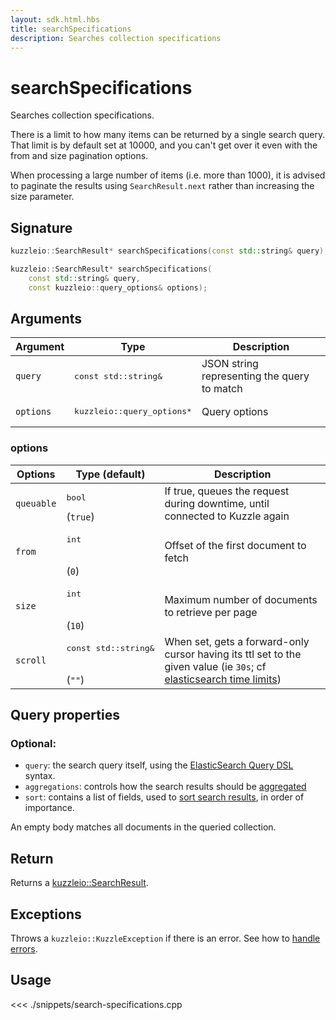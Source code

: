 ```yaml
---
layout: sdk.html.hbs
title: searchSpecifications
description: Searches collection specifications
---
```


# searchSpecifications

Searches collection specifications.

There is a limit to how many items can be returned by a single search query.
That limit is by default set at 10000, and you can't get over it even with the from and size pagination options.

<div class="alert alert-info">
  When processing a large number of items (i.e. more than 1000), it is advised to paginate the results using <code>SearchResult.next</code> rather than increasing the size parameter.
</div>

## Signature

```cpp
kuzzleio::SearchResult* searchSpecifications(const std::string& query);

kuzzleio::SearchResult* searchSpecifications(
    const std::string& query,
    const kuzzleio::query_options& options);
```

## Arguments

| Argument  | Type                                 | Description                                 |
| --------- | ------------------------------------ | ------------------------------------------- |
| `query`   | <pre>const std::string&</pre>        | JSON string representing the query to match |
| `options` | <pre>kuzzleio::query_options\*</pre> | Query options                               |

### options

| Options    | Type (default)                           | Description                                                                                                                                                                                                       |
| ---------- | ---------------------------------------- | ----------------------------------------------------------------------------------------------------------------------------------------------------------------------------------------------------------------- |
| `queuable` | <pre>bool</pre> (`true`)                 | If true, queues the request during downtime, until connected to Kuzzle again                                                                                                                                      |
| `from`     | <pre>int</pre><br/>(`0`)                 | Offset of the first document to fetch                                                                                                                                                                             |
| `size`     | <pre>int</pre><br/>(`10`)                | Maximum number of documents to retrieve per page                                                                                                                                                                  |
| `scroll`   | <pre>const std::string&</pre><br/>(`""`) | When set, gets a forward-only cursor having its ttl set to the given value (ie `30s`; cf [elasticsearch time limits](https://www.elastic.co/guide/en/elasticsearch/reference/5.6/common-options.html#time-units)) |

## Query properties

### Optional:

- `query`: the search query itself, using the [ElasticSearch Query DSL](https://www.elastic.co/guide/en/elasticsearch/reference/5.6/query-dsl.html) syntax.
- `aggregations`: controls how the search results should be [aggregated](https://www.elastic.co/guide/en/elasticsearch/reference/5.6/search-aggregations.html)
- `sort`: contains a list of fields, used to [sort search results](https://www.elastic.co/guide/en/elasticsearch/reference/5.6/search-request-sort.html), in order of importance.

An empty body matches all documents in the queried collection.

## Return

Returns a [kuzzleio::SearchResult](/sdk/cpp/1/search-result).

## Exceptions

Throws a `kuzzleio::KuzzleException` if there is an error. See how to [handle errors](/sdk/cpp/1/error-handling).

## Usage

<<< ./snippets/search-specifications.cpp
